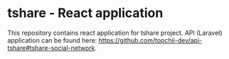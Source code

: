 # tshare - React application

This repository contains react application for tshare project. API (Laravel) application can be found here: https://github.com/topchii-dev/api-tshare#tshare-social-network.